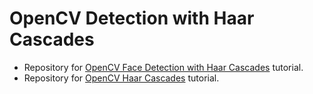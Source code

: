 # OpenCV Detection with Haar Cascades 
- Repository for [OpenCV Face Detection with Haar Cascades](https://www.pyimagesearch.com/2021/04/05/opencv-face-detection-with-haar-cascades/) tutorial.
- Repository for [OpenCV Haar Cascades](https://www.pyimagesearch.com/2021/04/12/opencv-haar-cascades/) tutorial.
